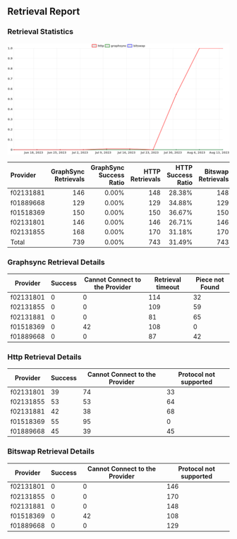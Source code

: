 ## Retrieval Report
### Retrieval Statistics
<img src="https://raw.githubusercontent.com/data-preservation-programs/filplus-checker-assets/main/filecoin-project/filecoin-plus-large-datasets/issues/1066/1692350679180.png"/>

| Provider  | GraphSync Retrievals | GraphSync Success Ratio | HTTP Retrievals | HTTP Success Ratio | Bitswap Retrievals | Bitswap Success Ratio |
| :-------- | -------------------: | ----------------------: | --------------: | -----------------: | -----------------: | --------------------: |
| f02131881 |                  146 |                   0.00% |             148 |             28.38% |                148 |                 0.00% |
| f01889668 |                  129 |                   0.00% |             129 |             34.88% |                129 |                 0.00% |
| f01518369 |                  150 |                   0.00% |             150 |             36.67% |                150 |                 0.00% |
| f02131801 |                  146 |                   0.00% |             146 |             26.71% |                146 |                 0.00% |
| f02131855 |                  168 |                   0.00% |             170 |             31.18% |                170 |                 0.00% |
| Total     |                  739 |                   0.00% |             743 |             31.49% |                743 |                 0.00% |

### Graphsync Retrieval Details
| Provider  | Success | Cannot Connect to the Provider | Retrieval timeout | Piece not Found |
| --------- | ------- | ------------------------------ | ----------------- | --------------- |
| f02131801 | 0       | 0                              | 114               | 32              |
| f02131855 | 0       | 0                              | 109               | 59              |
| f02131881 | 0       | 0                              | 81                | 65              |
| f01518369 | 0       | 42                             | 108               | 0               |
| f01889668 | 0       | 0                              | 87                | 42              |

### Http Retrieval Details
| Provider  | Success | Cannot Connect to the Provider | Protocol not supported |
| --------- | ------- | ------------------------------ | ---------------------- |
| f02131801 | 39      | 74                             | 33                     |
| f02131855 | 53      | 53                             | 64                     |
| f02131881 | 42      | 38                             | 68                     |
| f01518369 | 55      | 95                             | 0                      |
| f01889668 | 45      | 39                             | 45                     |

### Bitswap Retrieval Details
| Provider  | Success | Cannot Connect to the Provider | Protocol not supported |
| --------- | ------- | ------------------------------ | ---------------------- |
| f02131801 | 0       | 0                              | 146                    |
| f02131855 | 0       | 0                              | 170                    |
| f02131881 | 0       | 0                              | 148                    |
| f01518369 | 0       | 42                             | 108                    |
| f01889668 | 0       | 0                              | 129                    |
